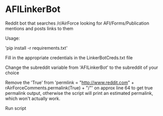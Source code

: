 # AFILinkerBot
Reddit bot that searches /r/AirForce looking for AFI/Forms/Publication mentions and posts links to them

Usage:

'pip install -r requirements.txt'

Fill in the appropriate credentials in the LinkerBotCreds.txt file

Change the subreddit variable from 'AFILinkerBot' to the subreddit of your choice

Remove the 'True' from 'permlink = "http://www.reddit.com" + rAirForceComments.permalink(True) + "/"' on approx line 64 to get true permalink output, otherwise the script will print an estimated permalink, which won't actually work.

Run script
